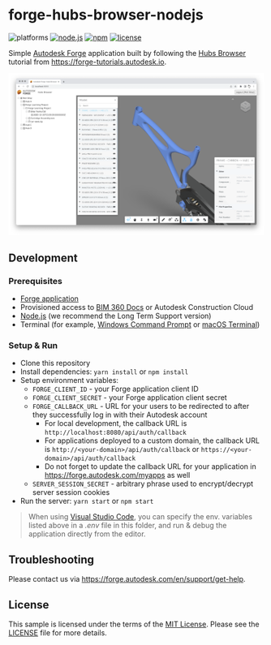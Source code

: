 # forge-hubs-browser-nodejs

![platforms](https://img.shields.io/badge/platform-windows%20%7C%20osx%20%7C%20linux-lightgray.svg)
[![node.js](https://img.shields.io/badge/Node.js-16.16-blue.svg)](https://nodejs.org)
[![npm](https://img.shields.io/badge/npm-8.11-blue.svg)](https://www.npmjs.com/)
[![license](https://img.shields.io/:license-mit-green.svg)](https://opensource.org/licenses/MIT)

Simple [Autodesk Forge](https://forge.autodesk.com) application built by following
the [Hubs Browser](https://forge-tutorials.autodesk.io/tutorials/hubs-browser/) tutorial
from https://forge-tutorials.autodesk.io.

![screenshot](screenshot.png)

## Development

### Prerequisites

- [Forge application](https://forge.autodesk.com/en/docs/oauth/v2/tutorials/create-app)
- Provisioned access to [BIM 360 Docs](https://forge.autodesk.com/en/docs/bim360/v1/tutorials/getting-started/manage-access-to-docs/)
or Autodesk Construction Cloud
- [Node.js](https://nodejs.org) (we recommend the Long Term Support version)
- Terminal (for example, [Windows Command Prompt](https://en.wikipedia.org/wiki/Cmd.exe)
or [macOS Terminal](https://support.apple.com/guide/terminal/welcome/mac))

### Setup & Run

- Clone this repository
- Install dependencies: `yarn install` or `npm install`
- Setup environment variables:
  - `FORGE_CLIENT_ID` - your Forge application client ID
  - `FORGE_CLIENT_SECRET` - your Forge application client secret
  - `FORGE_CALLBACK_URL` - URL for your users to be redirected to after they successfully log in with their Autodesk account
    - For local development, the callback URL is `http://localhost:8080/api/auth/callback`
    - For applications deployed to a custom domain, the callback URL is `http://<your-domain>/api/auth/callback` or `https://<your-domain>/api/auth/callback`
    - Do not forget to update the callback URL for your application in https://forge.autodesk.com/myapps as well
  - `SERVER_SESSION_SECRET` - arbitrary phrase used to encrypt/decrypt server session cookies
- Run the server: `yarn start` or `npm start`

> When using [Visual Studio Code](https://code.visualstudio.com),
you can specify the env. variables listed above in a _.env_ file in this
folder, and run & debug the application directly from the editor.

## Troubleshooting

Please contact us via https://forge.autodesk.com/en/support/get-help.

## License

This sample is licensed under the terms of the [MIT License](http://opensource.org/licenses/MIT).
Please see the [LICENSE](LICENSE) file for more details.
